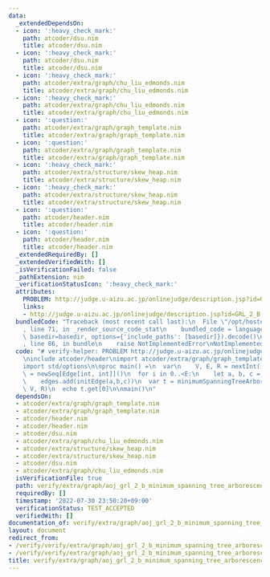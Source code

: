 ```yaml
---
data:
  _extendedDependsOn:
  - icon: ':heavy_check_mark:'
    path: atcoder/dsu.nim
    title: atcoder/dsu.nim
  - icon: ':heavy_check_mark:'
    path: atcoder/dsu.nim
    title: atcoder/dsu.nim
  - icon: ':heavy_check_mark:'
    path: atcoder/extra/graph/chu_liu_edmonds.nim
    title: atcoder/extra/graph/chu_liu_edmonds.nim
  - icon: ':heavy_check_mark:'
    path: atcoder/extra/graph/chu_liu_edmonds.nim
    title: atcoder/extra/graph/chu_liu_edmonds.nim
  - icon: ':question:'
    path: atcoder/extra/graph/graph_template.nim
    title: atcoder/extra/graph/graph_template.nim
  - icon: ':question:'
    path: atcoder/extra/graph/graph_template.nim
    title: atcoder/extra/graph/graph_template.nim
  - icon: ':heavy_check_mark:'
    path: atcoder/extra/structure/skew_heap.nim
    title: atcoder/extra/structure/skew_heap.nim
  - icon: ':heavy_check_mark:'
    path: atcoder/extra/structure/skew_heap.nim
    title: atcoder/extra/structure/skew_heap.nim
  - icon: ':question:'
    path: atcoder/header.nim
    title: atcoder/header.nim
  - icon: ':question:'
    path: atcoder/header.nim
    title: atcoder/header.nim
  _extendedRequiredBy: []
  _extendedVerifiedWith: []
  _isVerificationFailed: false
  _pathExtension: nim
  _verificationStatusIcon: ':heavy_check_mark:'
  attributes:
    PROBLEM: http://judge.u-aizu.ac.jp/onlinejudge/description.jsp?id=GRL_2_B
    links:
    - http://judge.u-aizu.ac.jp/onlinejudge/description.jsp?id=GRL_2_B
  bundledCode: "Traceback (most recent call last):\n  File \"/opt/hostedtoolcache/Python/3.10.6/x64/lib/python3.10/site-packages/onlinejudge_verify/documentation/build.py\"\
    , line 71, in _render_source_code_stat\n    bundled_code = language.bundle(stat.path,\
    \ basedir=basedir, options={'include_paths': [basedir]}).decode()\n  File \"/opt/hostedtoolcache/Python/3.10.6/x64/lib/python3.10/site-packages/onlinejudge_verify/languages/nim.py\"\
    , line 86, in bundle\n    raise NotImplementedError\nNotImplementedError\n"
  code: "# verify-helper: PROBLEM http://judge.u-aizu.ac.jp/onlinejudge/description.jsp?id=GRL_2_B\n\
    \ninclude atcoder/header\nimport atcoder/extra/graph/graph_template\nimport atcoder/extra/graph/chu_liu_edmonds\n\
    import std/options\n\nproc main() =\n  var\n    V, E, R = nextInt()\n    edges\
    \ = newSeq[Edge[int, int]]()\n  for i in 0..<E:\n    let a, b, c = nextInt()\n\
    \    edges.add(initEdge(a,b,c))\n  var t = minimumSpanningTreeArborescence[int](edges,\
    \ V, R)\n  echo t.get[0]\n\nmain()\n"
  dependsOn:
  - atcoder/extra/graph/graph_template.nim
  - atcoder/extra/graph/graph_template.nim
  - atcoder/header.nim
  - atcoder/header.nim
  - atcoder/dsu.nim
  - atcoder/extra/graph/chu_liu_edmonds.nim
  - atcoder/extra/structure/skew_heap.nim
  - atcoder/extra/structure/skew_heap.nim
  - atcoder/dsu.nim
  - atcoder/extra/graph/chu_liu_edmonds.nim
  isVerificationFile: true
  path: verify/extra/graph/aoj_grl_2_b_minimum_spanning_tree_arborescence_test.nim
  requiredBy: []
  timestamp: '2022-07-30 23:50:20+09:00'
  verificationStatus: TEST_ACCEPTED
  verifiedWith: []
documentation_of: verify/extra/graph/aoj_grl_2_b_minimum_spanning_tree_arborescence_test.nim
layout: document
redirect_from:
- /verify/verify/extra/graph/aoj_grl_2_b_minimum_spanning_tree_arborescence_test.nim
- /verify/verify/extra/graph/aoj_grl_2_b_minimum_spanning_tree_arborescence_test.nim.html
title: verify/extra/graph/aoj_grl_2_b_minimum_spanning_tree_arborescence_test.nim
---
```

